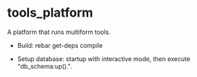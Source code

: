 tools_platform
=============

A platform that runs multiform tools.

- Build: rebar get-deps compile

- Setup database: startup with interactive mode, then execute "db_schema:up().". 
